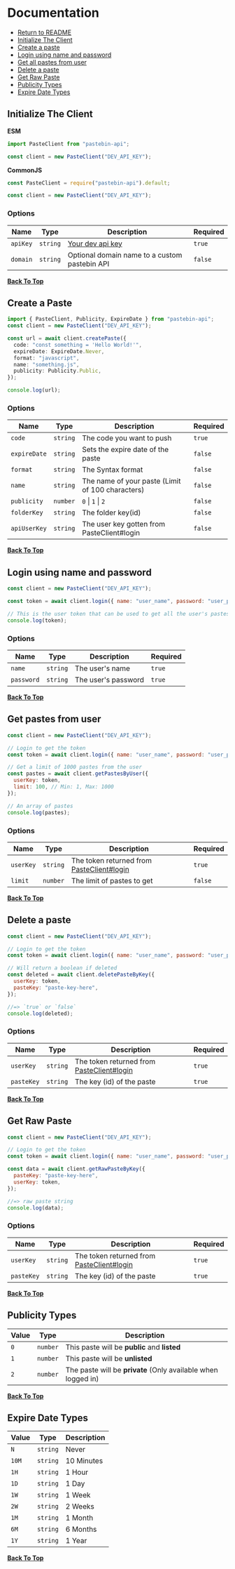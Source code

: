 # Documentation

- [Return to README](../README.md)
- [Initialize The Client](#initialize-the-client)
- [Create a paste](#create-a-paste)
- [Login using name and password](#login-using-name-and-password)
- [Get all pastes from user](#get-pastes-from-user)
- [Delete a paste](#delete-a-paste)
- [Get Raw Paste](#get-raw-paste)
- [Publicity Types](#publicity-types)
- [Expire Date Types](#expire-date-types)

## Initialize The Client

**ESM**

```ts
import PasteClient from "pastebin-api";

const client = new PasteClient("DEV_API_KEY");
```

**CommonJS**

```ts
const PasteClient = require("pastebin-api").default;

const client = new PasteClient("DEV_API_KEY");
```

### Options

| Name     | Type     | Description                                        | Required |
| -------- | -------- | -------------------------------------------------- | -------- |
| `apiKey` | `string` | [Your dev api key](https://pastebin.com/doc_api#1) | `true`   |
| `domain` | `string` | Optional domain name to a custom pastebin API      | `false`  |

[**Back To Top**](#documentation)

## Create a Paste

```ts
import { PasteClient, Publicity, ExpireDate } from "pastebin-api";
const client = new PasteClient("DEV_API_KEY");

const url = await client.createPaste({
  code: "const something = 'Hello World!'",
  expireDate: ExpireDate.Never,
  format: "javascript",
  name: "something.js",
  publicity: Publicity.Public,
});

console.log(url);
```

### Options

| Name         | Type     | Description                                      | Required |
| ------------ | -------- | ------------------------------------------------ | -------- |
| `code`       | `string` | The code you want to push                        | `true`   |
| `expireDate` | `string` | Sets the expire date of the paste                | `false`  |
| `format`     | `string` | The Syntax format                                | `false`  |
| `name`       | `string` | The name of your paste (Limit of 100 characters) | `false`  |
| `publicity`  | `number` | `0` \| `1` \| `2`                                | `false`  |
| `folderKey`  | `string` | The folder key(id)                               | `false`  |
| `apiUserKey` | `string` | The user key gotten from PasteClient#login       | `false`  |

[**Back To Top**](#documentation)

## Login using name and password

```js
const client = new PasteClient("DEV_API_KEY");

const token = await client.login({ name: "user_name", password: "user_password" });

// This is the user token that can be used to get all the user's pastes or delete one
console.log(token);
```

### Options

| Name       | Type     | Description         | Required |
| ---------- | -------- | ------------------- | -------- |
| `name`     | `string` | The user's name     | `true`   |
| `password` | `string` | The user's password | `true`   |

[**Back To Top**](#documentation)

## Get pastes from user

```js
const client = new PasteClient("DEV_API_KEY");

// Login to get the token
const token = await client.login({ name: "user_name", password: "user_password" });

// Get a limit of 1000 pastes from the user
const pastes = await client.getPastesByUser({
  userKey: token,
  limit: 100, // Min: 1, Max: 1000
});

// An array of pastes
console.log(pastes);
```

### Options

| Name      | Type     | Description                                                                 | Required |
| --------- | -------- | --------------------------------------------------------------------------- | -------- |
| `userKey` | `string` | The token returned from [PasteClient#login](#login-using-name-and-password) | `true`   |
| `limit`   | `number` | The limit of pastes to get                                                  | `false`  |

[**Back To Top**](#documentation)

## Delete a paste

```js
const client = new PasteClient("DEV_API_KEY");

// Login to get the token
const token = await client.login({ name: "user_name", password: "user_password" });

// Will return a boolean if deleted
const deleted = await client.deletePasteByKey({
  userKey: token,
  pasteKey: "paste-key-here",
});

//=> `true` or `false`
console.log(deleted);
```

### Options

| Name       | Type     | Description                                                                 | Required |
| ---------- | -------- | --------------------------------------------------------------------------- | -------- |
| `userKey`  | `string` | The token returned from [PasteClient#login](#login-using-name-and-password) | `true`   |
| `pasteKey` | `string` | The key (id) of the paste                                                   | `true`   |

[**Back To Top**](#documentation)

## Get Raw Paste

```js
const client = new PasteClient("DEV_API_KEY");

// Login to get the token
const token = await client.login({ name: "user_name", password: "user_password" });

const data = await client.getRawPasteByKey({
  pasteKey: "paste-key-here",
  userKey: token,
});

//=> raw paste string
console.log(data);
```

### Options

| Name       | Type     | Description                                                                 | Required |
| ---------- | -------- | --------------------------------------------------------------------------- | -------- |
| `userKey`  | `string` | The token returned from [PasteClient#login](#login-using-name-and-password) | `true`   |
| `pasteKey` | `string` | The key (id) of the paste                                                   | `true`   |

[**Back To Top**](#documentation)

## Publicity Types

| Value | Type     | Description                                                   |
| ----- | -------- | ------------------------------------------------------------- |
| `0`   | `number` | This paste will be **public** and **listed**                  |
| `1`   | `number` | This paste will be **unlisted**                               |
| `2`   | `number` | The paste will be **private** (Only available when logged in) |

[**Back To Top**](#documentation)

## Expire Date Types

| Value | Type     | Description |
| ----- | -------- | ----------- |
| `N`   | `string` | Never       |
| `10M` | `string` | 10 Minutes  |
| `1H`  | `string` | 1 Hour      |
| `1D`  | `string` | 1 Day       |
| `1W`  | `string` | 1 Week      |
| `2W`  | `string` | 2 Weeks     |
| `1M`  | `string` | 1 Month     |
| `6M`  | `string` | 6 Months    |
| `1Y`  | `string` | 1 Year      |

[**Back To Top**](#documentation)
